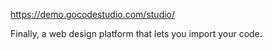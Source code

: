 https://demo.gocodestudio.com/studio/

Finally, a web design platform
that lets you import your code.